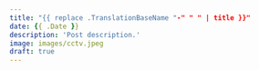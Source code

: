 ```yaml
---
title: "{{ replace .TranslationBaseName "-" " " | title }}"
date: {{ .Date }}
description: 'Post description.'
image: images/cctv.jpeg
draft: true
---
```


